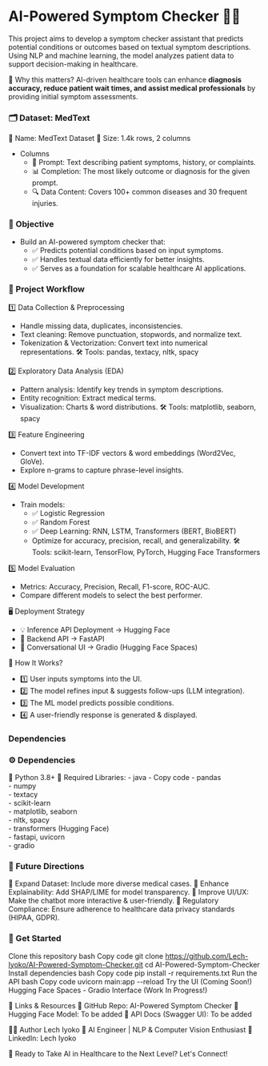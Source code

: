 # AI-Powered Symptom Checker 🏥🤖

This project aims to develop a symptom checker assistant that predicts potential conditions or outcomes based on textual symptom descriptions. Using NLP and machine learning, the model analyzes patient data to support decision-making in healthcare.

🔹 Why this matters? AI-driven healthcare tools can enhance **diagnosis accuracy, reduce patient wait times, and assist medical professionals** by providing initial symptom assessments.

### 🗂 Dataset: MedText
  📌 Name: MedText Dataset
  📌 Size: 1.4k rows, 2 columns

* Columns
  - 📝 Prompt: Text describing patient symptoms, history, or complaints.
  - 📊 Completion: The most likely outcome or diagnosis for the given prompt.
  - 🔍 Data Content: Covers 100+ common diseases and 30 frequent injuries.


### 🎯 Objective
* Build an AI-powered symptom checker that:
  - ✅ Predicts potential conditions based on input symptoms.
  - ✅ Handles textual data efficiently for better insights.
  - ✅ Serves as a foundation for scalable healthcare AI applications.

### 📌 Project Workflow
1️⃣ Data Collection & Preprocessing
  - Handle missing data, duplicates, inconsistencies.
  - Text cleaning: Remove punctuation, stopwords, and normalize text.
  - Tokenization & Vectorization: Convert text into numerical representations.
🛠 Tools: pandas, textacy, nltk, spacy

2️⃣ Exploratory Data Analysis (EDA)
  - Pattern analysis: Identify key trends in symptom descriptions.
  - Entity recognition: Extract medical terms.
  - Visualization: Charts & word distributions.
🛠 Tools: matplotlib, seaborn, spacy

3️⃣ Feature Engineering
  - Convert text into TF-IDF vectors & word embeddings (Word2Vec, GloVe).
  - Explore n-grams to capture phrase-level insights.

4️⃣ Model Development
* Train models:
  - ✅ Logistic Regression
  - ✅ Random Forest
  - ✅ Deep Learning: RNN, LSTM, Transformers (BERT, BioBERT)
  - Optimize for accuracy, precision, recall, and generalizability.
🛠 Tools: scikit-learn, TensorFlow, PyTorch, Hugging Face Transformers

5️⃣ Model Evaluation
  - Metrics: Accuracy, Precision, Recall, F1-score, ROC-AUC.
  - Compare different models to select the best performer.

🖥 Deployment Strategy
  - 💡 Inference API Deployment → Hugging Face
  - 🔹 Backend API → FastAPI
  - 🔹 Conversational UI → Gradio (Hugging Face Spaces)

🔗 How It Works?
  - 1️⃣ User inputs symptoms into the UI.
  - 2️⃣ The model refines input & suggests follow-ups (LLM integration).
  - 3️⃣ The ML model predicts possible conditions.
  - 4️⃣ A user-friendly response is generated & displayed.


### Dependencies
### ⚙ Dependencies
📌 Python 3.8+
📌 Required Libraries:
      - java
      - Copy code
      - pandas  
      - numpy  
      - textacy  
      - scikit-learn  
      - matplotlib, seaborn  
      - nltk, spacy  
      - transformers (Hugging Face)  
      - fastapi, uvicorn  
      - gradio  
 
### 🚀 Future Directions
🔹 Expand Dataset: Include more diverse medical cases.
🔹 Enhance Explainability: Add SHAP/LIME for model transparency.
🔹 Improve UI/UX: Make the chatbot more interactive & user-friendly.
🔹 Regulatory Compliance: Ensure adherence to healthcare data privacy standards (HIPAA, GDPR).

### 📌 Get Started
Clone this repository
bash
Copy code
git clone https://github.com/Lech-Iyoko/AI-Powered-Symptom-Checker.git
cd AI-Powered-Symptom-Checker
Install dependencies
bash
Copy code
pip install -r requirements.txt
Run the API
bash
Copy code
uvicorn main:app --reload
Try the UI (Coming Soon!)
Hugging Face Spaces - Gradio Interface (Work In Progress!)

🔗 Links & Resources
📌 GitHub Repo: AI-Powered Symptom Checker
📌 Hugging Face Model: To be added
📌 API Docs (Swagger UI): To be added

👨‍💻 Author
Lech Iyoko
📌 AI Engineer | NLP & Computer Vision Enthusiast
📌 LinkedIn: Lech Iyoko

🚀 Ready to Take AI in Healthcare to the Next Level? Let's Connect!
